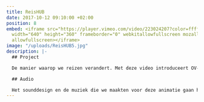 ```yaml
---
title: ReisHUB
date: 2017-10-12 09:10:00 +02:00
position: 8
embed: <iframe src="https://player.vimeo.com/video/223024207?color=ffffff&title=0&byline=0&portrait=0"
  width="640" height="360" frameborder="0" webkitallowfullscreen mozallowfullscreen
  allowfullscreen></iframe>
image: "/uploads/ReisHUB5.jpg"
description: |-
  ## Project

  De manier waarop we reizen verandert. Met deze video introduceert OV-Bureau Q-link ReisHUB’s, een netwerk in Groningen en Drenthe om reizen gemakkelijker te maken.

  ## Audio

  Het sounddesign en de muziek die we maakten voor deze animatie gaan hand in hand: een dynamische, kleurrijke ondergrond van geluid die de frisse voice-over ondersteunt, zonder de aandacht af te leiden.
---
```


